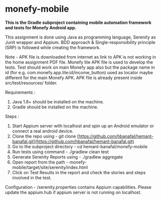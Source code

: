 ﻿
# monefy-mobile

**This is the Gradle subproject containing mobile automation framework and tests for Monefy  Android app.**

This assignment is done using Java as programming language, Serenity as Junit wrapper and Appium. BDD approach & Single-responsibility principle (SRP) is followed while creating the framework.

Note - APK file is downloaded from internet as link to APK is not working in the home assignment PDF file. Monefy lite APK file is used to develop the tests. Test should work on main Monefy app also but the package name in id (for e.g. com.monefy.app.lite:id/income_button) used as locator maybe different for the main Monefy APK. APK file is already present inside src/test/resources/ folder.

Requirements :
1.  Java 1.8+ should be installed on the machine.
2.  Gradle should be installed on the machine.

Steps :
1.  Start  Appium server with localhost and spin up an Android emulator or connect a real android device.  
2. Clone the repo using - git clone  [https://github.com/hbanafal/hemant-banafal.git](https://github.com/hbanafal/hemant-banafal.git)
3.  Go to the subproject directory - cd hemant-banafal/monefy-mobile
4.  Run tests using command - ./gradlew clean test 
5.  Generate Serenity Reports using - ./gradlew aggregate
6.  Open report from the path - monefy-mobile/target/site/serenity/index.html
7.  Click on Test Results in the report and check the stories and steps involved in the test.

Configuration - /serenity.properties contains Appium capabilities. Please update the appium.hub if appium server is not running on localhost.

